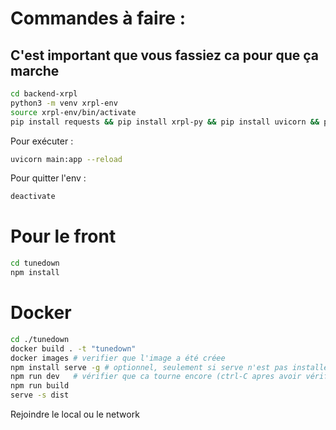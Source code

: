 # Commandes à faire :

## C'est important que vous fassiez ca pour que ça marche

```bash
cd backend-xrpl
python3 -m venv xrpl-env
source xrpl-env/bin/activate
pip install requests && pip install xrpl-py && pip install uvicorn && pip install fastapi
```

Pour exécuter :

```bash
uvicorn main:app --reload
```

Pour quitter l'env :
```bash
deactivate
```

# Pour le front

```bash
cd tunedown
npm install
```

# Docker

```bash
cd ./tunedown
docker build . -t "tunedown"
docker images # verifier que l'image a été créee
npm install serve -g # optionnel, seulement si serve n'est pas installé
npm run dev   # vérifier que ca tourne encore (ctrl-C apres avoir vérifié)
npm run build
serve -s dist
```

Rejoindre le local ou le network
